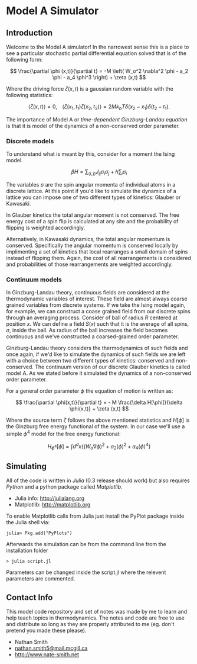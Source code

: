 # Model A Simulator

## Introduction

Welcome to the Model A simulator! In the narrowest sense this is a place to see a particular stochastic partial differential equation solved that is of the following form:

$$ \frac{\partial \phi (x,t)}{\partial t} = -M \left( W_o^2 \nabla^2 \phi - a_2 \phi - a_4 \phi^3 \right) + \zeta (x,t)   $$

Where the driving force $\zeta(x,t)$ is a gaussian random variable with the following statistics:

$$ \left< \zeta(x,t) \right> = 0, \,\,\,\,\,\,
\left< \zeta(x_1, t_1) \zeta(x_2, t_2) \right> = 2 M k_b T \delta(x_2 - x_1) \delta(t_2 - t_1). $$

The importance of Model A or *time-dependent Ginzburg-Landau equation* is that it is model of the dynamics of a non-conserved order parameter.

### Discrete models

To understand what is meant by this, consider for a moment the Ising model.

$$ \beta H = \sum_{\left< i, j \right>} J_{ij} \sigma_i \sigma_j + h \sum_i \sigma_i$$

The variables $\sigma$ are the spin angular momenta of individual atoms in a discrete lattice. At this point if you'd like to simulate the dynamics of a lattice you can impose one of two different types of kinetics: Glauber or Kawasaki.

In Glauber kinetics the total angular moment is not conserved. The free energy cost of a spin flip is calculated at any site and the probability of flipping is weighted accordingly.

Alternatively, in Kawasaki dynamics, the total angular momentum is conserved. Specifically the angular momentum is conserved locally by implimenting a set of kinetics that local rearranges a small domain of spins instead of flipping them. Again, the cost of all rearrangements is considered and probabilities of those rearrangements are weighted accordingly.

### Continuum models

In Ginzburg-Landau theory, continuous fields are considered at the thermodynamic variables of interest. These field are almost always coarse grained variables from discrete systems. If we take the Ising model again, for example, we can construct a coase grained field from our discrete spins through an averaging process. Consider of ball of radius $R$ centered at position $x$. We can define a field $S(x)$ such that it is the average of all spins, $\sigma$, inside the ball. As radius of the ball increases the field becomes continuous and we've constructed a coarsed-grained order parameter.

Ginzburg-Landau theory considers the thermodynamics of such fields and once again, if we'd like to simulate the dynamics of such fields we are left with a choice between two different types of kinetics: conserved and non-conserved. The continuum version of our discrete Glauber kinetics is called model A. As we stated before it simulated the dynamics of a non-conserved order parameter.

For a general order parameter $\phi$ the equation of motion is written as:

$$ \frac{\partial \phi(x,t)}{\partial t}  = - M \frac{\delta H[\phi]}{\delta \phi(x,t)} + \zeta (x,t) $$

Where the source term $\zeta$ follows the above mentioned statistics and $H[\phi]$ is the Ginzburg free energy functional of the system. In our case we'll use a simple $\phi^4$ model for the free energy functional:

$$ H_{\phi^4}[\phi] =  \int d^d x \lbrace  (W_o \nabla \phi)^2 + a_2 (\phi)^2 + a_4 (\phi)^4  \rbrace $$

## Simulating

All of the code is written in *Julia* (0.3 release should work) but also requires *Python* and a python package called *Matplotlib*. 

- Julia info: http://julialang.org
- Matplotlib: http://matplotlib.org

To enable Matplotlib calls from Julia just install the PyPlot package inside the Julia shell via:

	julia> Pkg.add("PyPlots")
	
Afterwards the simulation can be from the command line from the installation folder

	> julia script.jl

Parameters can be changed inside the script.jl where the relevent parameters are commented.


## Contact Info

This model code repository and set of notes was made by me to learn and help teach topics in thermodynamics. The notes and code are free to use and distribute so long as they are properly attributed to me (eg. don't pretend you made these please).

- Nathan Smith
- nathan.smith5@mail.mcgill.ca
- http://www.nate-smith.net

 


